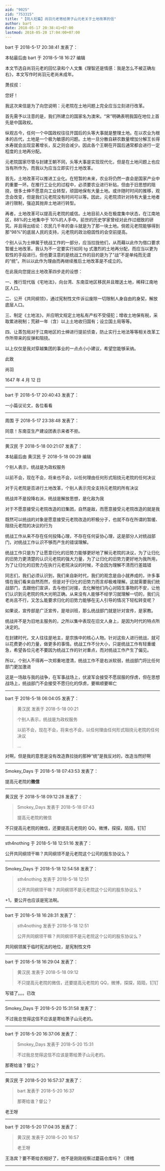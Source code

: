```yaml
---
aid: "9025"
zid: "753315"
title: "【同人短篇】尚羽元老寄给萧子山元老关于土地改革的信"
author: bart
date: 2018-05-17 20:38:41+07:00
lastmod: 2018-05-20 17:04:00+07:00
---
```


bart 于 2018-5-17 20:38:41 发表了：

本帖最后由 bart 于 2018-5-18 16:27 编辑

本文节选自尚羽元老的回忆录和个人文集《理智还是情感：我是怎么不被正确左右》，本文写作时尚羽元老尚未成年。

萧叔叔：

您好！

我这次来信是为了向您说明：元老院在土地问题上完全应当立刻进行改革。

首先需予以注意的是，我们所建立的国家名为澳宋。“宋”明确表明我国在地位上首先是中国政权。

纵观古今，任何一个中国政权往往开国后的头等大事就是整理土地。在以农业为根本的古代，土地是一个极为敏感的问题。土地一旦分散自耕农数量增加分解王长得水寿就会出现显著增长，反之则会减少。因此各个王朝在开国后通常都会进行一定程度的土地再分配。

元老院国家尽管与封建王朝不同，头等大事是实现现代化，但是在土地问题上也应当有所作为，而我以为应当立即实行土地改革。

首先，土地改革可以推进工业化。在短暂的未来，农业将仍然一直会是国家产业中的重要一环。在推行工业化的过程中，必须要农业进行补贴，但由于旧思想的阻挠，很多士绅不愿意向工业转型，顽固地保有大量土地。或许随时时间的推移，观念会改变，但是我们元老院没有时间可以等。因此，元老院须针对持有大量土地者进行限制，强迫其抛弃土地进行转型。

再者，土地改革可以提高元老院的威信。土地目前人处在极度集中状态，在江南地区，88%的土地集中于 10%的人手中。前世的历史学家曾经对此作过细致的研究。并且得出结论：农民几千年的奋斗就是为了那一块土地。倘若元老院能够得到那“98%”的底层人民的支持，元老院的政治稳固性的会空前提高。

个别人认为士绅属于统战工作的一部分，应当拉拢他们，从而藉以此作为借口要求暂缓土地改革。我认为不一定要实行如同 tg 式激烈的土地再分配，而应当以更为软性的手段进行。但也要注意的是统战工作的目的是为了“战”不是单纯而无谓的“统”。所以以此作为理由而再继续推后土地改革是不成立的。

在此我向您提出土地改革四步走的设想：

一、推行现代版《宅地法》，向台湾、东南亚地区移民并且赠送土地，稀释江南地区人口。

二、公开《共同纲领》，通过宪制性文件诉讼废除一切限制人身自由的身契，解放底层人口。

三、制定《土地法》，并应明文规定土地私有产权不受侵犯；增收土地保有税，采取累进税制；荒耕一年（含）以上土地收归国有；设立国土局等等。

四、让蒸包局对于江南地区的士绅进行提前侦查，防止实行土地法等等相关改革工作所带来的反弹和阻挠。

以上仅仅是我对穿越集团的事业的一点点小小建议，希望您能够采纳。

此致

尚羽

1647 年 4 月 12 日

---

bart 于 2018-5-17 20:40:43 发表了：

一小篇议论文，各位看看

---

周围 于 2018-5-17 23:38:48 发表了：

同意！东南亚生产建设团表示来者不拒。

---

黄汉民 于 2018-5-18 00:21:07 发表了：

本帖最后由 黄汉民 于 2018-5-18 00:29 编辑

个别人表示，统战是为政权服务

以前不会，现在不会，将来也不会，以任何理由任何形式阻挠元老院的任何决议

对于元老院是否进行土地改革，个别人表示完全支持元老院的所有决议

统战并不是投降右派，统战是解放思想，是化敌为我

对于不愿意接受元老院改造的旧集团，自然是敌，而愿意接受元老院改造的就是我

既然可以统战的对象是愿意接受元老院改造的积极分子，也就不存在所谓的暂缓、阻挠元老院的决议的行为

统战工作从来不存在任何投降心理，不存在任何妥协心理，这是部分人对统战部门，对统战工作认识不够而产生的错误理解。

统战工作只是为了让愿意归化的旧势力能够更好地了解元老院的决议，为了让归化的旧势力更清楚的认识元老院的强大力量，为了让归化的旧势力更好地为我所用，为了让归化的旧势力在执行元老院决议的时候，不会因为理解不清而行差踏错

同志们，我们必须认识到，我们来自新时代，我们的观念是自小就养成的，许多事情在我们看来自然而然，但是对于归化的旧势力而言却极难理解。这就需要我们统战部门，去跟他们宣讲，去与他们对接，去化解他们内心对陌生事物的不安，让他们认识到元老院的伟大光明正确。从来没有人能够不经学习就理解一切的，我们元老尚且不行，又怎么能要求归化的旧势力能够在无人引导的情况下轻松转变呢？

如果说，宣传部是广泛宣传，是培训班，那么统战部门就是针对宣传，是家教。

统战并不是为旧地主服务的，之所以集中表现在旧文人身上，是因为时代的特点所决定的。

在封建时代，文人往往是地主，是宗族中的核心人物。针对这些人进行统战，就可以花费更小的力量，做更多的事情。统战工作不分大小，只是统战工作有轻重缓急，希望各位元老不要因为统战工作的针对重点，而对统战工作产生了偏见。

所以，个别人不得再一次郑重地澄清，统战工作不是右派软弱，统战部门将比任何部门更加激进

这是一场敌与我的战争，在军事战场上，伏波军会接受不愿屈服的俘虏，但在思想战场上，统战部门不会接受不愿归化的俘虏，要嘛顺要嘛亡

---

bart 于 2018-5-18 06:04:05 发表了：

> 黄汉民 发表于 2018-5-18 00:21
>
> 个别人表示，统战是为政权服务
>
> 以前不会，现在不会，将来也不会，以任何理由任何形式阻挠元老院的任何决议
>
> ...

对啊，但是我的意思是没有改造靠拉拢的那种“统”是我反对的，改造当然好啊

---

Smokey_Days 于 2018-5-18 07:43:53 发表了：

提高元老院的**微信**

---

黄汉民 于 2018-5-18 09:12:28 发表了：

> Smokey_Days 发表于 2018-5-18 07:43
>
> 提高元老院的微信

不只提高元老院的微信，还要提高元老院的 QQ，微博，探探，陌陌，钉钉

---

sth4nothing 于 2018-5-18 12:51:16 发表了：

公开共同纲领干嘛？共同纲领不是元老院这个公司的股东协议么？

---

Smokey_Days 于 2018-5-18 12:54:58 发表了：

> sth4nothing 发表于 2018-5-18 12:51
>
> 公开共同纲领干嘛？共同纲领不是元老院这个公司的股东协议么？

+1，要公开也应该是宪法啊。

---

bart 于 2018-5-18 16:28:31 发表了：

> sth4nothing 发表于 2018-5-18 12:51
>
> 公开共同纲领干嘛？共同纲领不是元老院这个公司的股东协议么？

共同纲领属于临时宪法的地位，是宪制性文件

---

bart 于 2018-5-18 16:29:04 发表了：

> 黄汉民 发表于 2018-5-18 09:12
>
> 不只提高元老院的微信，还要提高元老院的 QQ，微博，探探，陌陌，钉钉

写错了。。。已改

---

Smokey_Days 于 2018-5-20 15:31:58 发表了：

不过我总觉得这信不应该是寄给萧子山元老的。

---

bart 于 2018-5-20 16:37:06 发表了：

> Smokey_Days 发表于 2018-5-20 15:31
>
> 不过我总觉得这信不应该是寄给萧子山元老的。

那寄给谁？督公？

---

黄汉民 于 2018-5-20 16:57:37 发表了：

> bart 发表于 2018-5-20 16:37
>
> 那寄给谁？督公？

老王呀

---

bart 于 2018-5-20 17:04:35 发表了：

> 黄汉民 发表于 2018-5-20 16:57
>
> 老王呀

王洛宾？要不寄给农相好了，他不是刚刚视察过蘑菇仓库吗？（滑稽

---
